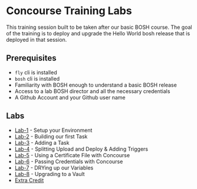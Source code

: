 # Concourse Training Labs
This training session built to be taken after our basic BOSH course.  The goal of the training is to deploy and
upgrade the Hello World bosh release that is deployed in that session.


## Prerequisites
  * `fly` cli is installed
  * `bosh` cli is installed
  * Familiarity with BOSH enough to understand a basic BOSH release
  * Access to a lab BOSH director and all the necessary credentials
  * A Github Account and your Github user name

## Labs
* [Lab-1](labs/lab-1.md) - Setup your Environment
* [Lab-2](labs/lab-2.md) - Building our first Task
* [Lab-3](labs/lab-3.md) - Adding a Task
* [Lab-4](labs/lab-4.md) - Splitting Upload and Deploy & Adding Triggers
* [Lab-5](labs/lab-5.md) - Using a Certificate File with Concourse
* [Lab-6](labs/lab-6.md) - Passing Credentials with Concourse
* [Lab-7](labs/lab-7.md) - DRYing up our Variables
* [Lab-8](labs/lab-8.md) - Upgrading to a Vault
* [Extra Credit](labs/extra-credit.md)